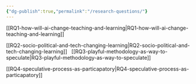 ```yaml
---
{"dg-publish":true,"permalink":"/research-questions/"}
---
```


[[RQ1-how-will-ai-change-teaching-and-learning\|RQ1-how-will-ai-change-teaching-and-learning]]

[[RQ2-socio-political-and-tech-changing-learning\|RQ2-socio-political-and-tech-changing-learning]]
 
[[RQ3-playful-methodology-as-way-to-speculate\|RQ3-playful-methodology-as-way-to-speculate]]

[[RQ4-speculative-process-as-particapatory\|RQ4-speculative-process-as-particapatory]]



